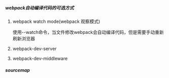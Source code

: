 ##### webpack自动编译代码的可选方式

1. webpack watch mode(webpack 观察模式)

   使用--watch命令，当文件修改webpack会自动编译代码，但是需要手动重新刷新浏览器

2. webpack-dev-server

3. webpack-dev-middleware

##### sourcemap

